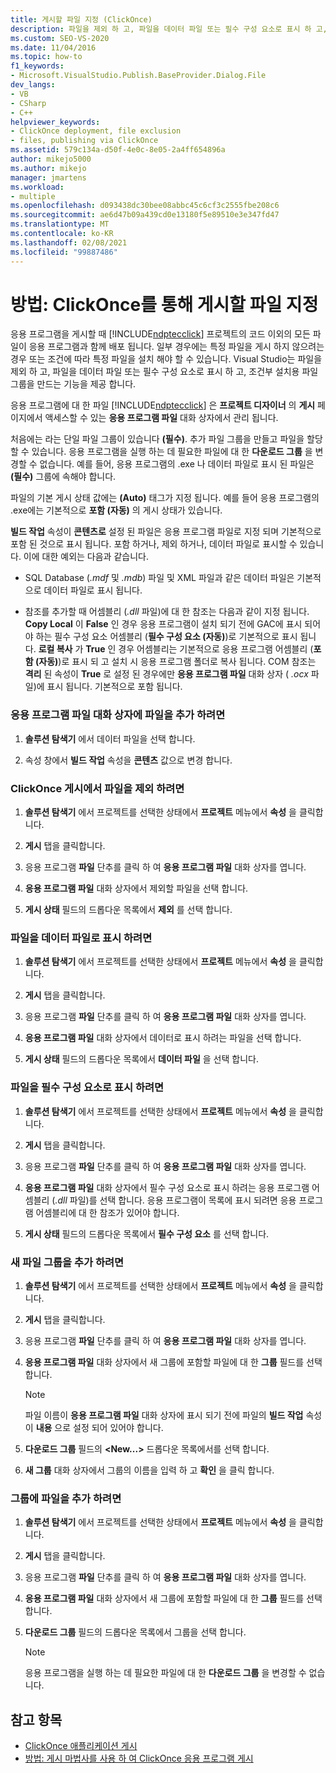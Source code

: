 ```yaml
---
title: 게시할 파일 지정 (ClickOnce)
description: 파일을 제외 하 고, 파일을 데이터 파일 또는 필수 구성 요소로 표시 하 고, ClickOnce 응용 프로그램에 대 한 조건부 설치용 그룹을 만드는 방법에 대해 알아봅니다.
ms.custom: SEO-VS-2020
ms.date: 11/04/2016
ms.topic: how-to
f1_keywords:
- Microsoft.VisualStudio.Publish.BaseProvider.Dialog.File
dev_langs:
- VB
- CSharp
- C++
helpviewer_keywords:
- ClickOnce deployment, file exclusion
- files, publishing via ClickOnce
ms.assetid: 579c134a-d50f-4e0c-8e05-2a4ff654896a
author: mikejo5000
ms.author: mikejo
manager: jmartens
ms.workload:
- multiple
ms.openlocfilehash: d093438dc30bee08abbc45c6cf3c2555fbe208c6
ms.sourcegitcommit: ae6d47b09a439cd0e13180f5e89510e3e347fd47
ms.translationtype: MT
ms.contentlocale: ko-KR
ms.lasthandoff: 02/08/2021
ms.locfileid: "99887486"
---
```

# <a name="how-to-specify-which-files-are-published-by-clickonce"></a>방법: ClickOnce를 통해 게시할 파일 지정
응용 프로그램을 게시할 때 [!INCLUDE[ndptecclick](../deployment/includes/ndptecclick_md.md)] 프로젝트의 코드 이외의 모든 파일이 응용 프로그램과 함께 배포 됩니다. 일부 경우에는 특정 파일을 게시 하지 않으려는 경우 또는 조건에 따라 특정 파일을 설치 해야 할 수 있습니다. Visual Studio는 파일을 제외 하 고, 파일을 데이터 파일 또는 필수 구성 요소로 표시 하 고, 조건부 설치용 파일 그룹을 만드는 기능을 제공 합니다.

 응용 프로그램에 대 한 파일 [!INCLUDE[ndptecclick](../deployment/includes/ndptecclick_md.md)] 은 **프로젝트 디자이너** 의 **게시** 페이지에서 액세스할 수 있는 **응용 프로그램 파일** 대화 상자에서 관리 됩니다.

 처음에는 라는 단일 파일 그룹이 있습니다 **(필수)**. 추가 파일 그룹을 만들고 파일을 할당할 수 있습니다. 응용 프로그램을 실행 하는 데 필요한 파일에 대 한 **다운로드 그룹** 을 변경할 수 없습니다. 예를 들어, 응용 프로그램의 .exe 나 데이터 파일로 표시 된 파일은 **(필수)** 그룹에 속해야 합니다.

 파일의 기본 게시 상태 값에는 **(Auto)** 태그가 지정 됩니다. 예를 들어 응용 프로그램의 .exe에는 기본적으로 **포함 (자동)** 의 게시 상태가 있습니다.

 **빌드 작업** 속성이 **콘텐츠로** 설정 된 파일은 응용 프로그램 파일로 지정 되며 기본적으로 포함 된 것으로 표시 됩니다. 포함 하거나, 제외 하거나, 데이터 파일로 표시할 수 있습니다. 이에 대한 예외는 다음과 같습니다.

- SQL Database (*.mdf* 및 *.mdb*) 파일 및 XML 파일과 같은 데이터 파일은 기본적으로 데이터 파일로 표시 됩니다.

- 참조를 추가할 때 어셈블리 (*.dll* 파일)에 대 한 참조는 다음과 같이 지정 됩니다. **Copy Local** 이 **False** 인 경우 응용 프로그램이 설치 되기 전에 GAC에 표시 되어야 하는 필수 구성 요소 어셈블리 (**필수 구성 요소 (자동)**)로 기본적으로 표시 됩니다. **로컬 복사** 가 **True** 인 경우 어셈블리는 기본적으로 응용 프로그램 어셈블리 (**포함 (자동)**)로 표시 되 고 설치 시 응용 프로그램 폴더로 복사 됩니다. COM 참조는 **격리** 된 속성이 **True** 로 설정 된 경우에만 **응용 프로그램 파일** 대화 상자 ( *.ocx* 파일)에 표시 됩니다. 기본적으로 포함 됩니다.

### <a name="to-add-files-to-the-application-files-dialog-box"></a>응용 프로그램 파일 대화 상자에 파일을 추가 하려면

1. **솔루션 탐색기** 에서 데이터 파일을 선택 합니다.

2. 속성 창에서 **빌드 작업** 속성을 **콘텐츠** 값으로 변경 합니다.

### <a name="to-exclude-files-from-clickonce-publishing"></a>ClickOnce 게시에서 파일을 제외 하려면

1. **솔루션 탐색기** 에서 프로젝트를 선택한 상태에서 **프로젝트** 메뉴에서 **속성** 을 클릭합니다.

2. **게시** 탭을 클릭합니다.

3. 응용 프로그램 **파일** 단추를 클릭 하 여 **응용 프로그램 파일** 대화 상자를 엽니다.

4. **응용 프로그램 파일** 대화 상자에서 제외할 파일을 선택 합니다.

5. **게시 상태** 필드의 드롭다운 목록에서 **제외** 를 선택 합니다.

### <a name="to-mark-files-as-data-files"></a>파일을 데이터 파일로 표시 하려면

1. **솔루션 탐색기** 에서 프로젝트를 선택한 상태에서 **프로젝트** 메뉴에서 **속성** 을 클릭합니다.

2. **게시** 탭을 클릭합니다.

3. 응용 프로그램 **파일** 단추를 클릭 하 여 **응용 프로그램 파일** 대화 상자를 엽니다.

4. **응용 프로그램 파일** 대화 상자에서 데이터로 표시 하려는 파일을 선택 합니다.

5. **게시 상태** 필드의 드롭다운 목록에서 **데이터 파일** 을 선택 합니다.

### <a name="to-mark-files-as-prerequisites"></a>파일을 필수 구성 요소로 표시 하려면

1. **솔루션 탐색기** 에서 프로젝트를 선택한 상태에서 **프로젝트** 메뉴에서 **속성** 을 클릭합니다.

2. **게시** 탭을 클릭합니다.

3. 응용 프로그램 **파일** 단추를 클릭 하 여 **응용 프로그램 파일** 대화 상자를 엽니다.

4. **응용 프로그램 파일** 대화 상자에서 필수 구성 요소로 표시 하려는 응용 프로그램 어셈블리 (*.dll* 파일)를 선택 합니다. 응용 프로그램이 목록에 표시 되려면 응용 프로그램 어셈블리에 대 한 참조가 있어야 합니다.

5. **게시 상태** 필드의 드롭다운 목록에서 **필수 구성 요소** 를 선택 합니다.

### <a name="to-add-a-new-file-group"></a>새 파일 그룹을 추가 하려면

1. **솔루션 탐색기** 에서 프로젝트를 선택한 상태에서 **프로젝트** 메뉴에서 **속성** 을 클릭합니다.

2. **게시** 탭을 클릭합니다.

3. 응용 프로그램 **파일** 단추를 클릭 하 여 **응용 프로그램 파일** 대화 상자를 엽니다.

4. **응용 프로그램 파일** 대화 상자에서 새 그룹에 포함할 파일에 대 한 **그룹** 필드를 선택 합니다.

    > [!NOTE]
    > 파일 이름이 **응용 프로그램 파일** 대화 상자에 표시 되기 전에 파일의 **빌드 작업** 속성이 **내용** 으로 설정 되어 있어야 합니다.

5. **다운로드 그룹** 필드의 **\<New...>** 드롭다운 목록에서를 선택 합니다.

6. **새 그룹** 대화 상자에서 그룹의 이름을 입력 하 고 **확인** 을 클릭 합니다.

### <a name="to-add-a-file-to-a-group"></a>그룹에 파일을 추가 하려면

1. **솔루션 탐색기** 에서 프로젝트를 선택한 상태에서 **프로젝트** 메뉴에서 **속성** 을 클릭합니다.

2. **게시** 탭을 클릭합니다.

3. 응용 프로그램 **파일** 단추를 클릭 하 여 **응용 프로그램 파일** 대화 상자를 엽니다.

4. **응용 프로그램 파일** 대화 상자에서 새 그룹에 포함할 파일에 대 한 **그룹** 필드를 선택 합니다.

5. **다운로드 그룹** 필드의 드롭다운 목록에서 그룹을 선택 합니다.

    > [!NOTE]
    > 응용 프로그램을 실행 하는 데 필요한 파일에 대 한 **다운로드 그룹** 을 변경할 수 없습니다.

## <a name="see-also"></a>참고 항목
- [ClickOnce 애플리케이션 게시](../deployment/publishing-clickonce-applications.md)
- [방법: 게시 마법사를 사용 하 여 ClickOnce 응용 프로그램 게시](../deployment/how-to-publish-a-clickonce-application-using-the-publish-wizard.md)